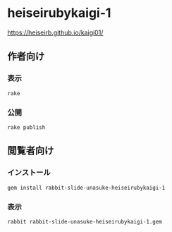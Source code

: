 # heiseirubykaigi-1

https://heiseirb.github.io/kaigi01/

## 作者向け

### 表示

    rake

### 公開

    rake publish

## 閲覧者向け

### インストール

    gem install rabbit-slide-unasuke-heiseirubykaigi-1

### 表示

    rabbit rabbit-slide-unasuke-heiseirubykaigi-1.gem

